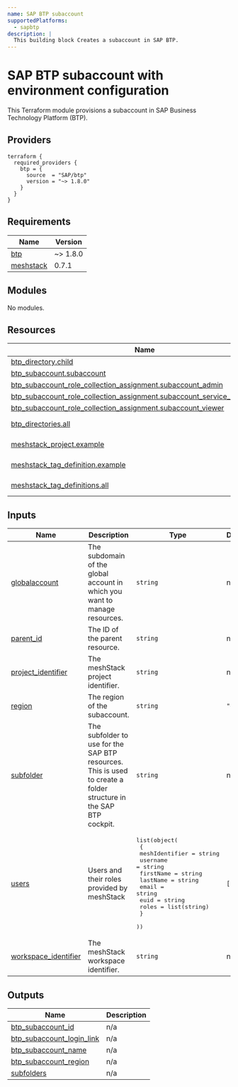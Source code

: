 ```yaml
---
name: SAP BTP subaccount
supportedPlatforms:
  - sapbtp
description: |
  This building block Creates a subaccount in SAP BTP.
---
```


# SAP BTP subaccount with environment configuration

This Terraform module provisions a subaccount in SAP Business Technology Platform (BTP).

## Providers

```hcl
terraform {
  required_providers {
    btp = {
      source  = "SAP/btp"
      version = "~> 1.8.0"
    }
  }
}
```

<!-- BEGIN_TF_DOCS -->
## Requirements

| Name | Version |
|------|---------|
| <a name="requirement_btp"></a> [btp](#requirement\_btp) | ~> 1.8.0 |
| <a name="requirement_meshstack"></a> [meshstack](#requirement\_meshstack) | 0.7.1 |

## Modules

No modules.

## Resources

| Name | Type |
|------|------|
| [btp_directory.child](https://registry.terraform.io/providers/SAP/btp/latest/docs/resources/directory) | resource |
| [btp_subaccount.subaccount](https://registry.terraform.io/providers/SAP/btp/latest/docs/resources/subaccount) | resource |
| [btp_subaccount_role_collection_assignment.subaccount_admin](https://registry.terraform.io/providers/SAP/btp/latest/docs/resources/subaccount_role_collection_assignment) | resource |
| [btp_subaccount_role_collection_assignment.subaccount_service_admininstrator](https://registry.terraform.io/providers/SAP/btp/latest/docs/resources/subaccount_role_collection_assignment) | resource |
| [btp_subaccount_role_collection_assignment.subaccount_viewer](https://registry.terraform.io/providers/SAP/btp/latest/docs/resources/subaccount_role_collection_assignment) | resource |
| [btp_directories.all](https://registry.terraform.io/providers/SAP/btp/latest/docs/data-sources/directories) | data source |
| [meshstack_project.example](https://registry.terraform.io/providers/meshcloud/meshstack/0.7.1/docs/data-sources/project) | data source |
| [meshstack_tag_definition.example](https://registry.terraform.io/providers/meshcloud/meshstack/0.7.1/docs/data-sources/tag_definition) | data source |
| [meshstack_tag_definitions.all](https://registry.terraform.io/providers/meshcloud/meshstack/0.7.1/docs/data-sources/tag_definitions) | data source |

## Inputs

| Name | Description | Type | Default | Required |
|------|-------------|------|---------|:--------:|
| <a name="input_globalaccount"></a> [globalaccount](#input\_globalaccount) | The subdomain of the global account in which you want to manage resources. | `string` | n/a | yes |
| <a name="input_parent_id"></a> [parent\_id](#input\_parent\_id) | The ID of the parent resource. | `string` | n/a | yes |
| <a name="input_project_identifier"></a> [project\_identifier](#input\_project\_identifier) | The meshStack project identifier. | `string` | n/a | yes |
| <a name="input_region"></a> [region](#input\_region) | The region of the subaccount. | `string` | `"eu30"` | no |
| <a name="input_subfolder"></a> [subfolder](#input\_subfolder) | The subfolder to use for the SAP BTP resources. This is used to create a folder structure in the SAP BTP cockpit. | `string` | n/a | yes |
| <a name="input_users"></a> [users](#input\_users) | Users and their roles provided by meshStack | <pre>list(object(<br/>    {<br/>      meshIdentifier = string<br/>      username       = string<br/>      firstName      = string<br/>      lastName       = string<br/>      email          = string<br/>      euid           = string<br/>      roles          = list(string)<br/>    }<br/>  ))</pre> | `[]` | no |
| <a name="input_workspace_identifier"></a> [workspace\_identifier](#input\_workspace\_identifier) | The meshStack workspace identifier. | `string` | n/a | yes |

## Outputs

| Name | Description |
|------|-------------|
| <a name="output_btp_subaccount_id"></a> [btp\_subaccount\_id](#output\_btp\_subaccount\_id) | n/a |
| <a name="output_btp_subaccount_login_link"></a> [btp\_subaccount\_login\_link](#output\_btp\_subaccount\_login\_link) | n/a |
| <a name="output_btp_subaccount_name"></a> [btp\_subaccount\_name](#output\_btp\_subaccount\_name) | n/a |
| <a name="output_btp_subaccount_region"></a> [btp\_subaccount\_region](#output\_btp\_subaccount\_region) | n/a |
| <a name="output_subfolders"></a> [subfolders](#output\_subfolders) | n/a |
<!-- END_TF_DOCS -->
